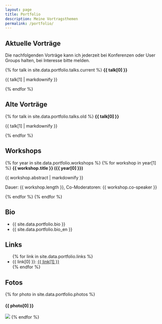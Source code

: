 ```yaml
---
layout: page
title: Portfolio
description: Meine Vortragsthemen
permalink: /portfolio/
---
```


<h2>Aktuelle Vorträge</h2>
Die nachfolgenden Vorträge kann ich jederzeit bei Konferenzen oder User Groups halten, bei Interesse bitte melden.

{% for talk in site.data.portfolio.talks.current %}
<b>{{ talk[0] }}</b>
<p>{{ talk[1] | markdownify }}</p>
{% endfor %}

<h2>Alte Vorträge</h2>
{% for talk in site.data.portfolio.talks.old %}
<b>{{ talk[0] }}</b>
<p>{{ talk[1] | markdownify }}</p>
{% endfor %}

<h2>Workshops</h2>
{% for year in site.data.portfolio.workshops %}
  {% for workshop in year[1] %}
<b>{{ workshop.title }} ({{ year[0] }})</b>
<p>{{ workshop.abstract | markdownify }}</p>
<p>Dauer: {{ workshop.length }}, Co-Moderatoren: {{ workshop.co-speaker }}</p>
  {% endfor %}
{% endfor %}

<h2 id="bio">Bio</h2>
<ul class="talk-list">
<li>{{ site.data.portfolio.bio }}</li>
<li>{{ site.data.portfolio.bio_en }}</li>
</ul>

<h2 id="links">Links</h2>
<ul class="talk-list">
{% for link in site.data.portfolio.links %}
	<li>{{ link[0] }}: <a href="{{ link[1] }}" >{{ link[1] }}</a></li>
{% endfor %}
</ul>

<h2 id="photos">Fotos</h2>
{% for photo in site.data.portfolio.photos %}
<h4>{{ photo[0] }}</h4>
<img src="{{photo[1]}}" />
{% endfor %}
